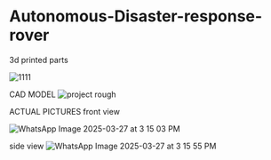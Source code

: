 # Autonomous-Disaster-response-rover

3d printed parts 

![1111](https://github.com/user-attachments/assets/90b561d2-8010-4e3b-89b3-9ae285262437)


CAD MODEL
![project rough](https://github.com/user-attachments/assets/1b9fc7be-2549-45dc-a9e0-cb67afa88889)

ACTUAL PICTURES
front view


![WhatsApp Image 2025-03-27 at 3 15 03 PM](https://github.com/user-attachments/assets/26d3cb12-9554-4596-88d1-4f7c7e607bff)

side view
![WhatsApp Image 2025-03-27 at 3 15 55 PM](https://github.com/user-attachments/assets/bb1c3aa9-bb24-444f-9471-aae989f8efac)
